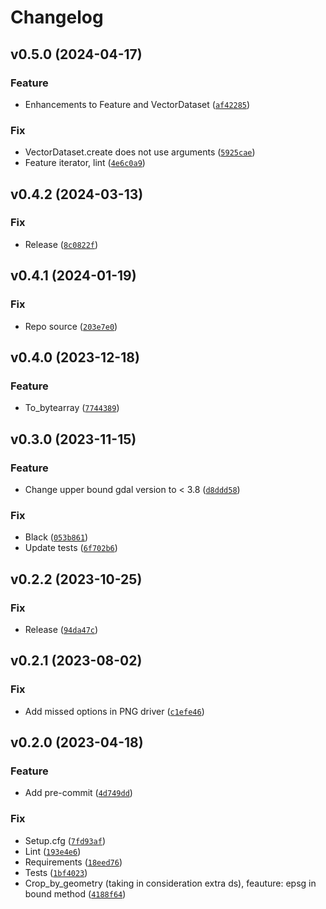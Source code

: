 # Changelog

<!--next-version-placeholder-->

## v0.5.0 (2024-04-17)
### Feature
* Enhancements to Feature and VectorDataset ([`af42285`](https://github.com/habibutsu/gdal-boots/commit/af42285927d2c1ef68502f8ca1e4686d05735b1d))

### Fix
* VectorDataset.create does not use arguments ([`5925cae`](https://github.com/habibutsu/gdal-boots/commit/5925cae38676d56ec2a1d7d3dcd219179c64038c))
* Feature iterator, lint ([`4e6c0a9`](https://github.com/habibutsu/gdal-boots/commit/4e6c0a9c35de953f13210c18523a798727ab4480))

## v0.4.2 (2024-03-13)
### Fix
* Release ([`8c0822f`](https://github.com/habibutsu/gdal-boots/commit/8c0822f60f8ec78d20249b088d56354f20ab7fb9))

## v0.4.1 (2024-01-19)
### Fix
* Repo source ([`203e7e0`](https://github.com/habibutsu/gdal-boots/commit/203e7e02cd7a35e6b04b1bb4266cd3407fc84864))

## v0.4.0 (2023-12-18)
### Feature
* To_bytearray ([`7744389`](https://github.com/habibutsu/gdal-boots/commit/7744389418d7e23e0e000ec22fb6ca588cc9a4ad))

## v0.3.0 (2023-11-15)
### Feature
* Change upper bound gdal version to < 3.8 ([`d8ddd58`](https://github.com/habibutsu/gdal-boots/commit/d8ddd5826b5ca4138d9e9dffbf9c1391c880c812))

### Fix
* Black ([`053b861`](https://github.com/habibutsu/gdal-boots/commit/053b861e534d5548555af326ac24b13afd7fb491))
* Update tests ([`6f702b6`](https://github.com/habibutsu/gdal-boots/commit/6f702b6d8c2c82a17a3bad90b7e9823a3e2eb32b))

## v0.2.2 (2023-10-25)
### Fix
* Release ([`94da47c`](https://github.com/habibutsu/gdal-boots/commit/94da47cbdd5cca75e5fc41df77113addf7562a2b))

## v0.2.1 (2023-08-02)
### Fix
* Add missed options in PNG driver ([`c1efe46`](https://github.com/habibutsu/gdal-boots/commit/c1efe46b1db5ab9bcaa2bed709d5b3341e191028))

## v0.2.0 (2023-04-18)
### Feature
* Add pre-commit ([`4d749dd`](https://github.com/habibutsu/gdal-boots/commit/4d749dd9a2e3d782176872543bcd9874728c3c7d))

### Fix
* Setup.cfg ([`7fd93af`](https://github.com/habibutsu/gdal-boots/commit/7fd93af818e9d0d2887fe732fc737f9570987328))
* Lint ([`193e4e6`](https://github.com/habibutsu/gdal-boots/commit/193e4e68456e0cab4a0e4a69fc7056e8a0b18fa9))
* Requirements ([`18eed76`](https://github.com/habibutsu/gdal-boots/commit/18eed7698f4f21466e46eaf2e280f7d5ed29ea5f))
* Tests ([`1bf4023`](https://github.com/habibutsu/gdal-boots/commit/1bf40238fc091092ca9eaeb14a3650ebf59c6d3e))
* Crop_by_geometry (taking in consideration extra ds), feauture: epsg in bound method ([`4188f64`](https://github.com/habibutsu/gdal-boots/commit/4188f6443b5d8d22281718b300944da1596e8563))
